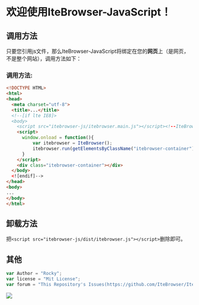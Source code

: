 # 欢迎使用IteBrowser-JavaScript！
## 调用方法
只要您引用js文件，那么IteBrowser-JavaScript将绑定在您的**网页**上（是网页，不是整个网站），调用方法如下：<br>
### 调用方法:
```html
<!DOCTYPE HTML>
<html>
<head>
  <meta charset="utf-8">
  <title>...</title>
  <!--[if lte IE8]>
  <body>
    <script src="itebrowser-js/itebrowser.main.js"></script><!--IteBrowser By Rocky(This is WaterMark)-->
    <script>
      window.onload = function(){
          var itebrowser = IteBrowser();
          itebrowser.run(getElementsByClassName("itebrowser-container"));
      }
    </script>
    <div class="itebrowser-container"></div>
  </body>
  <![endif]-->
</head>
<body>
...
</body>
</html>
```
## 卸载方法
把`<script src="itebrowser-js/dist/itebrowser.js"></script>`删除即可。
## 其他
```javascript
var Author = "Rocky";
var license = "Mit License";
var forum = "This Repository's Issues(https://github.com/IteBrowser/IteBrowser-JS/issues)";
```
<img src="https://itebrowser.github.io/myfolder/files/img/him.png" />
